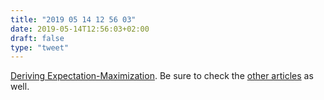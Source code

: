 ```yaml
---
title: "2019 05 14 12 56 03"
date: 2019-05-14T12:56:03+02:00
draft: false
type: "tweet"
---
```

[Deriving Expectation-Maximization](http://willwolf.io/2018/11/11/em-for-lda/). Be sure to check the [other articles](http://willwolf.io) as well.
